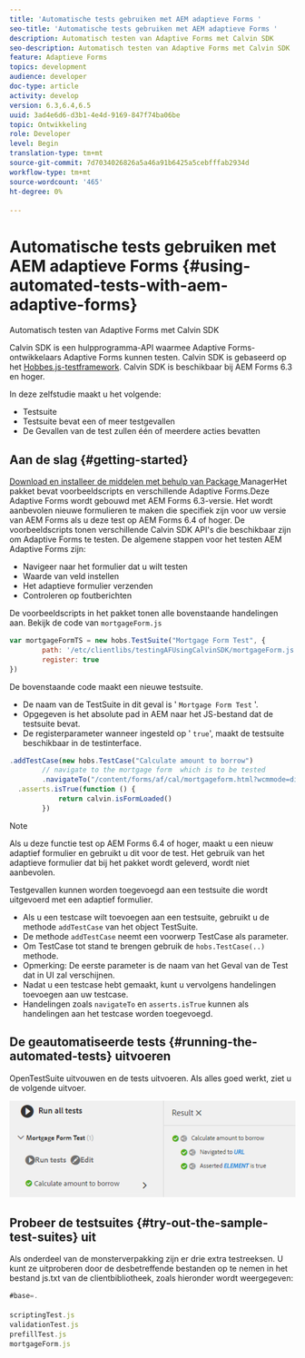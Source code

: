 ```yaml
---
title: 'Automatische tests gebruiken met AEM adaptieve Forms '
seo-title: 'Automatische tests gebruiken met AEM adaptieve Forms '
description: Automatisch testen van Adaptive Forms met Calvin SDK
seo-description: Automatisch testen van Adaptive Forms met Calvin SDK
feature: Adaptieve Forms
topics: development
audience: developer
doc-type: article
activity: develop
version: 6.3,6.4,6.5
uuid: 3ad4e6d6-d3b1-4e4d-9169-847f74ba06be
topic: Ontwikkeling
role: Developer
level: Begin
translation-type: tm+mt
source-git-commit: 7d7034026826a5a46a91b6425a5cebfffab2934d
workflow-type: tm+mt
source-wordcount: '465'
ht-degree: 0%

---
```



# Automatische tests gebruiken met AEM adaptieve Forms {#using-automated-tests-with-aem-adaptive-forms}

Automatisch testen van Adaptive Forms met Calvin SDK

Calvin SDK is een hulpprogramma-API waarmee Adaptive Forms-ontwikkelaars Adaptive Forms kunnen testen. Calvin SDK is gebaseerd op het [Hobbes.js-testframework](https://docs.adobe.com/docs/en/aem/6-3/develop/ref/test-api/index.html). Calvin SDK is beschikbaar bij AEM Forms 6.3 en hoger.

In deze zelfstudie maakt u het volgende:

* Testsuite
* Testsuite bevat een of meer testgevallen
* De Gevallen van de test zullen één of meerdere acties bevatten

## Aan de slag {#getting-started}

[Download en installeer de middelen met behulp van Package ](assets/testingadaptiveformsusingcalvinsdk1.zip)ManagerHet pakket bevat voorbeeldscripts en verschillende Adaptive Forms.Deze Adaptive Forms wordt gebouwd met AEM Forms 6.3-versie. Het wordt aanbevolen nieuwe formulieren te maken die specifiek zijn voor uw versie van AEM Forms als u deze test op AEM Forms 6.4 of hoger. De voorbeeldscripts tonen verschillende Calvin SDK API&#39;s die beschikbaar zijn om Adaptive Forms te testen. De algemene stappen voor het testen AEM Adaptive Forms zijn:

* Navigeer naar het formulier dat u wilt testen
* Waarde van veld instellen
* Het adaptieve formulier verzenden
* Controleren op foutberichten

De voorbeeldscripts in het pakket tonen alle bovenstaande handelingen aan.
Bekijk de code van `mortgageForm.js`

```javascript
var mortgageFormTS = new hobs.TestSuite("Mortgage Form Test", {
        path: '/etc/clientlibs/testingAFUsingCalvinSDK/mortgageForm.js',
        register: true
})
```

De bovenstaande code maakt een nieuwe testsuite.

* De naam van de TestSuite in dit geval is &#39; `Mortgage Form Test` &#39;.
* Opgegeven is het absolute pad in AEM naar het JS-bestand dat de testsuite bevat.
* De registerparameter wanneer ingesteld op &#39; `true`&#39;, maakt de testsuite beschikbaar in de testinterface.

```javascript
.addTestCase(new hobs.TestCase("Calculate amount to borrow")
        // navigate to the mortgage form  which is to be tested
        .navigateTo("/content/forms/af/cal/mortgageform.html?wcmmode=disabled")
  .asserts.isTrue(function () {
            return calvin.isFormLoaded()
        })
```

>[!NOTE]
>
>Als u deze functie test op AEM Forms 6.4 of hoger, maakt u een nieuw adaptief formulier en gebruikt u dit voor de test. Het gebruik van het adaptieve formulier dat bij het pakket wordt geleverd, wordt niet aanbevolen.

Testgevallen kunnen worden toegevoegd aan een testsuite die wordt uitgevoerd met een adaptief formulier.

* Als u een testcase wilt toevoegen aan een testsuite, gebruikt u de methode `addTestCase` van het object TestSuite.
* De methode `addTestCase` neemt een voorwerp TestCase als parameter.
* Om TestCase tot stand te brengen gebruik de `hobs.TestCase(..)` methode.
* Opmerking: De eerste parameter is de naam van het Geval van de Test dat in UI zal verschijnen.
* Nadat u een testcase hebt gemaakt, kunt u vervolgens handelingen toevoegen aan uw testcase.
* Handelingen zoals `navigateTo` en `asserts.isTrue` kunnen als handelingen aan het testcase worden toegevoegd.

## De geautomatiseerde tests {#running-the-automated-tests} uitvoeren

[](http://localhost:4502/libs/granite/testing/hobbes.html)OpenTestSuite uitvouwen en de tests uitvoeren. Als alles goed werkt, ziet u de volgende uitvoer.

![calvinsdk](assets/calvinimage.png)

## Probeer de testsuites {#try-out-the-sample-test-suites} uit

Als onderdeel van de monsterverpakking zijn er drie extra testreeksen. U kunt ze uitproberen door de desbetreffende bestanden op te nemen in het bestand js.txt van de clientbibliotheek, zoals hieronder wordt weergegeven:

```javascript
#base=.

scriptingTest.js
validationTest.js
prefillTest.js
mortgageForm.js
```
